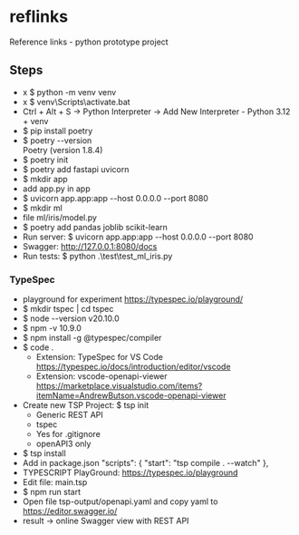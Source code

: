 # reflinks
Reference links - python prototype project



## Steps
- x $ python -m venv venv
- x $ venv\Scripts\activate.bat
- Ctrl + Alt + S -> Python Interpreter ->  Add New Interpreter - Python 3.12 + venv
- $ pip install poetry
- $ poetry --version           
  Poetry (version 1.8.4)
- $ poetry init
- $ poetry add fastapi uvicorn 
- $ mkdir app
- add app.py in app
- $ uvicorn app.app:app --host 0.0.0.0 --port 8080
- $ mkdir ml
- file ml/iris/model.py
- $ poetry add pandas joblib scikit-learn
- Run server: $ uvicorn app.app:app --host 0.0.0.0 --port 8080
- Swagger: http://127.0.0.1:8080/docs
- Run tests: $ python .\test\test_ml_iris.py 


### TypeSpec 
- playground for experiment https://typespec.io/playground/
- $  mkdir tspec | cd tspec
- $ node --version
    v20.10.0
- $ npm -v
    10.9.0
- $ npm install -g @typespec/compiler
- $ code .
  - Extension: TypeSpec for VS Code 
    https://typespec.io/docs/introduction/editor/vscode
  - Extension: vscode-openapi-viewer 
    https://marketplace.visualstudio.com/items?itemName=AndrewButson.vscode-openapi-viewer
- Create new TSP Project: $ tsp init
  - Generic REST API
  - tspec
  - Yes for .gitignore
  - openAPI3 only
- $ tsp install
- Add in package.json
  "scripts": { "start": "tsp compile . --watch" },
- TYPESCRIPT PlayGround: https://typespec.io/playground
- Edit file: main.tsp
- $ npm run start
- Open file tsp-output/openapi.yaml and copy yaml to https://editor.swagger.io/
- result -> online Swagger view with REST API 
